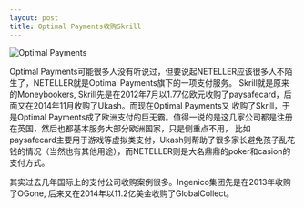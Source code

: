 ```yaml
---
layout: post
title: Optimal Payments收购Skrill
---
```

![Optimal Payments](http://www.optimalpayments.com/sites/all/themes/g3d_bootstrap/images/logo_retina.png)

Optimal Payments可能很多人没有听说过，但要说起NETELLER应该很多人不陌生了，NETELLER就是Optimal Payments旗下的一项支付服务。
Skrill就是原来的Moneybookers, Skrill先是在2012年7月以1.77亿欧元收购了paysafecard，后面又在2014年11月收购了Ukash。而现在Optimal Payments又
收购了Skrill，于是Optimal Payments成了欧洲支付的巨无霸。值得一说的是这几家公司都是注册在英国，然后也都基本服务大部分欧洲国家，只是侧重点不用，
比如paysafecard主要用于游戏等虚拟类支付，Ukash则帮助了很多家长避免孩子乱花钱的情况（当然也有其他用途），而NETELLER则是大名鼎鼎的poker和casion的支付方式。


其实过去几年国际上的支付公司收购案例很多。Ingenico集团先是在2013年收购了OGone, 后来又在2014年以11.2亿美金收购了GlobalCollect。
